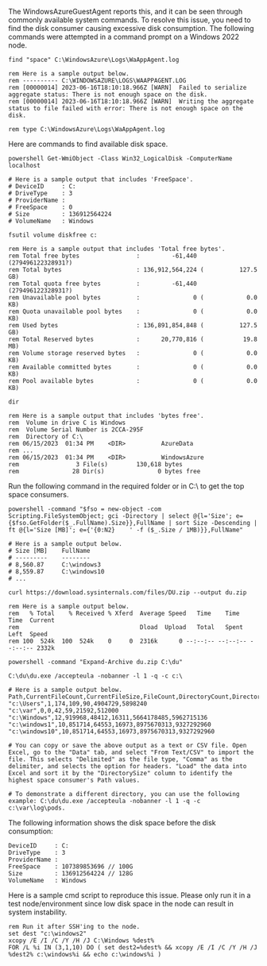 The WindowsAzureGuestAgent reports this, and it can be seen through commonly available system commands. To resolve this issue, you need to find the disk consumer causing excessive disk consumption. The following commands were attempted in a command prompt on a Windows 2022 node.

```
find "space" C:\WindowsAzure\Logs\WaAppAgent.log

rem Here is a sample output below.
rem ---------- C:\WINDOWSAZURE\LOGS\WAAPPAGENT.LOG
rem [00000014] 2023-06-16T18:10:18.966Z [WARN]  Failed to serialize aggregate status: There is not enough space on the disk.
rem [00000014] 2023-06-16T18:10:18.966Z [WARN]  Writing the aggregate status to file failed with error: There is not enough space on the disk.

rem type C:\WindowsAzure\Logs\WaAppAgent.log
```

Here are commands to find available disk space.

```
powershell Get-WmiObject -Class Win32_LogicalDisk -ComputerName localhost

# Here is a sample output that includes 'FreeSpace'.
# DeviceID     : C:
# DriveType    : 3
# ProviderName :
# FreeSpace    : 0
# Size         : 136912564224
# VolumeName   : Windows
```

```
fsutil volume diskfree c:

rem Here is a sample output that includes 'Total free bytes'.
rem Total free bytes                :         -61,440 (279496122328931?)
rem Total bytes                     : 136,912,564,224 (          127.5 GB)
rem Total quota free bytes          :         -61,440 (279496122328931?)
rem Unavailable pool bytes          :               0 (            0.0 KB)
rem Quota unavailable pool bytes    :               0 (            0.0 KB)
rem Used bytes                      : 136,891,854,848 (          127.5 GB)
rem Total Reserved bytes            :      20,770,816 (           19.8 MB)
rem Volume storage reserved bytes   :               0 (            0.0 KB)
rem Available committed bytes       :               0 (            0.0 KB)
rem Pool available bytes            :               0 (            0.0 KB)
```

```
dir

rem Here is a sample output that includes 'bytes free'.
rem  Volume in drive C is Windows
rem  Volume Serial Number is 2CCA-295F
rem  Directory of C:\
rem 06/15/2023  01:34 PM    <DIR>          AzureData
rem ...
rem 06/15/2023  01:34 PM    <DIR>          WindowsAzure
rem                3 File(s)        130,618 bytes
rem               28 Dir(s)               0 bytes free
```

Run the following command in the required folder or in C:\ to get the top space consumers. 

```
powershell -command "$fso = new-object -com Scripting.FileSystemObject; gci -Directory | select @{l='Size'; e={$fso.GetFolder($_.FullName).Size}},FullName | sort Size -Descending | ft @{l='Size [MB]'; e={'{0:N2}    ' -f ($_.Size / 1MB)}},FullName"

# Here is a sample output below.
# Size [MB]    FullName
# ---------    --------
# 8,560.87     C:\windows3
# 8,559.87     C:\windows10
# ...
```

```
curl https://download.sysinternals.com/files/DU.zip --output du.zip

rem Here is a sample output below.
rem   % Total    % Received % Xferd  Average Speed   Time    Time     Time  Current
rem                                  Dload  Upload   Total   Spent    Left  Speed
rem 100  524k  100  524k    0     0  2316k      0 --:--:-- --:--:-- --:--:-- 2332k

powershell -command "Expand-Archive du.zip C:\du"

C:\du\du.exe /accepteula -nobanner -l 1 -q -c c:\

# Here is a sample output below.
Path,CurrentFileCount,CurrentFileSize,FileCount,DirectoryCount,DirectorySize,DirectorySizeOnDisk
"c:\Users",1,174,109,90,4904729,5898240
"c:\var",0,0,42,59,21592,512000
"c:\Windows",12,919968,48412,16311,5664178485,5962715136
"c:\windows1",10,851714,64553,16973,8975670313,9327292960
"c:\windows10",10,851714,64553,16973,8975670313,9327292960

# You can copy or save the above output as a text or CSV file. Open Excel, go to the "Data" tab, and select "From Text/CSV" to import the file. This selects "Delimited" as the file type, "Comma" as the delimiter, and selects the option for headers. "Load" the data into Excel and sort it by the "DirectorySize" column to identify the highest space consumer's Path values.

# To demonstrate a different directory, you can use the following example: C:\du\du.exe /accepteula -nobanner -l 1 -q -c c:\var\log\pods.
```

The following information shows the disk space before the disk consumption:

```
DeviceID     : C:
DriveType    : 3
ProviderName :
FreeSpace    : 107389853696	// 100G
Size         : 136912564224	// 128G
VolumeName   : Windows
```

Here is a sample cmd script to reproduce this issue. Please only run it in a test node/environment since low disk space in the node can result in system instability.

```
rem Run it after SSH'ing to the node.
set dest "c:\windows2"
xcopy /E /I /C /Y /H /J C:\Windows %dest%
FOR /L %i IN (3,1,10) DO ( set dest2=%dest% && xcopy /E /I /C /Y /H /J %dest2% c:\windows%i && echo c:\windows%i )
```
